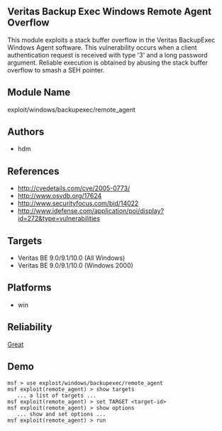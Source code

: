## Veritas Backup Exec Windows Remote Agent Overflow

This module exploits a stack buffer overflow in the Veritas 
BackupExec Windows Agent software. This vulnerability occurs 
when a client authentication request is received with type 
'3' and a long password argument. Reliable execution is 
obtained by abusing the stack buffer overflow to smash a SEH 
pointer.


## Module Name
exploit/windows/backupexec/remote_agent

## Authors
* hdm


## References
* http://cvedetails.com/cve/2005-0773/
* http://www.osvdb.org/17624
* http://www.securityfocus.com/bid/14022
* http://www.idefense.com/application/poi/display?id=272&type=vulnerabilities



## Targets
* Veritas BE 9.0/9.1/10.0 (All Windows)
* Veritas BE 9.0/9.1/10.0 (Windows 2000)


## Platforms
* win

## Reliability
[Great](https://github.com/rapid7/metasploit-framework/wiki/Exploit-Ranking)

## Demo

```
msf > use exploit/windows/backupexec/remote_agent
msf exploit(remote_agent) > show targets
   ... a list of targets ...
msf exploit(remote_agent) > set TARGET <target-id>
msf exploit(remote_agent) > show options
   ... show and set options ...
msf exploit(remote_agent) > run
```
    
    